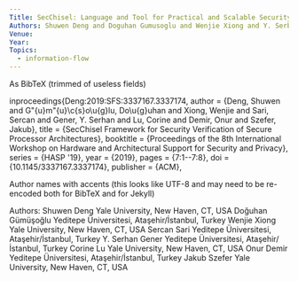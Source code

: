 ```yaml
---
Title: SecChisel: Language and Tool for Practical and Scalable Security Verification of Security-Aware Hardware Architectures
Authors: Shuwen Deng and Doguhan Gumusoglu and Wenjie Xiong and Y. Serbian Gener and Onur Demir and Jakob Szefer
Venue:
Year: 
Topics:
  - information-flow
---
```


As BibTeX (trimmed of useless fields)

inproceedings{Deng:2019:SFS:3337167.3337174,
 author = {Deng, Shuwen and G\"{u}m\"{u}\c{s}o\u{g}lu, Do\u{g}uhan and Xiong, Wenjie and Sari, Sercan and Gener, Y. Serhan and Lu, Corine and Demir, Onur and Szefer, Jakub},
 title = {SecChisel Framework for Security Verification of Secure Processor Architectures},
 booktitle = {Proceedings of the 8th International Workshop on Hardware and Architectural Support for Security and Privacy},
 series = {HASP '19},
 year = {2019},
 pages = {7:1--7:8},
 doi = {10.1145/3337167.3337174},
 publisher = {ACM},

Author names with accents (this looks like UTF-8 and may need to be re-encoded both for BibTeX and for Jekyll)
 
Authors:	Shuwen Deng	Yale University, New Haven, CT, USA
Doğuhan Gümüşoğlu	Yeditepe Üniversitesi, Ataşehir/İstanbul, Turkey
Wenjie Xiong	Yale University, New Haven, CT, USA
Sercan Sari	Yeditepe Üniversitesi, Ataşehir/İstanbul, Turkey
Y. Serhan Gener	Yeditepe Üniversitesi, Ataşehir/İstanbul, Turkey
Corine Lu	Yale University, New Haven, CT, USA
Onur Demir	Yeditepe Üniversitesi, Ataşehir/İstanbul, Turkey
Jakub Szefer	Yale University, New Haven, CT, USA
